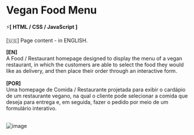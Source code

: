 # Vegan Food Menu

⚡<strong>[ HTML / CSS / JavaScript ]</strong> 
<br>

[🇺🇸] Page content - in ENGLISH. 
<br>

<strong>[EN]</strong>
<br>
A Food / Restaurant homepage designed to display the menu of a vegan restaurant, in which the customers are able to select the food they would like as delivery, and then place their order through an interactive form.
<br>
<br>
<strong>[POR]</strong>
<br>
Uma homepage de Comida / Restaurante projetada para exibir o cardápio de um restaurante vegano, na qual o cliente pode selecionar a comida que deseja para entrega e, em seguida, fazer o pedido por meio de um formulário interativo.
<br><br>

![image](https://user-images.githubusercontent.com/108018406/181871547-202afb9d-0de7-44de-b547-95e6f5d38d3e.png)
